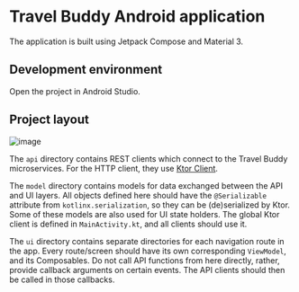# Travel Buddy Android application

The application is built using Jetpack Compose and Material 3. 

## Development environment

Open the project in Android Studio.

## Project layout

![image](https://github.com/user-attachments/assets/a4f513f4-cd2e-44ef-96b5-86f9d18e82f6)

The `api` directory contains REST clients which connect to the Travel Buddy microservices. For the HTTP client, they use [Ktor Client](https://ktor.io/docs/client-create-new-application.html). 

The `model` directory contains models for data exchanged between the API and UI layers. All objects defined here should have the `@Serializable` attribute from `kotlinx.serialization`, so they can be (de)serialized by Ktor. 
Some of these models are also used for UI state holders. The global Ktor client is defined in `MainActivity.kt`, and all clients should use it.

The `ui` directory contains separate directories for each navigation route in the app. Every route/screen should have its own corresponding `ViewModel`, and its Composables. 
Do not call API functions from here directly, rather, provide callback arguments on certain events. The API clients should then be called in those callbacks.
